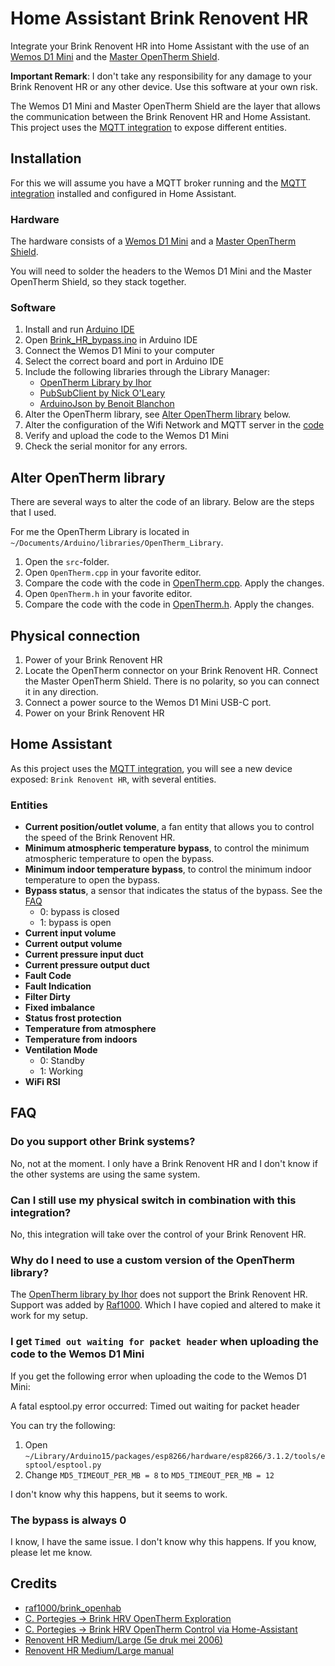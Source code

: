 # Home Assistant Brink Renovent HR

Integrate your Brink Renovent HR into Home Assistant with the use of an
[Wemos D1 Mini](https://www.wemos.cc/en/latest/d1/d1_mini.html) and the
[Master OpenTherm Shield](https://diyless.com/product/master-opentherm-shield).

__Important Remark__: I don't take any responsibility for any damage to your
Brink Renovent HR or any other device. Use this software at your own risk.

The Wemos D1 Mini and Master OpenTherm Shield are the layer that allows the
communication between the Brink Renovent HR and Home Assistant. This project
uses the [MQTT integration](https://www.home-assistant.io/integrations/mqtt/)
to expose different entities.

## Installation

For this we will assume you have a MQTT broker running and the
[MQTT integration](https://www.home-assistant.io/integrations/mqtt/)
installed and configured in Home Assistant.

### Hardware

The hardware consists of a [Wemos D1 Mini](https://www.wemos.cc/en/latest/d1/d1_mini.html)
and a [Master OpenTherm Shield](https://diyless.com/product/master-opentherm-shield).

You will need to solder the headers to the Wemos D1 Mini and the Master
OpenTherm Shield, so they stack together.

### Software

1. Install and
   run [Arduino IDE](https://support.arduino.cc/hc/en-us/articles/360019833020-Download-and-install-Arduino-IDE)
2. Open [Brink_HR_bypass.ino](brink_renovent_hr_with_bypass/brink_renovent_hr.ino)
   in Arduino IDE
3. Connect the Wemos D1 Mini to your computer
4. Select the correct board and port in Arduino IDE
5. Include the following libraries through the Library Manager:
    * [OpenTherm Library by Ihor](https://github.com/ihormelnyk/opentherm_library)
    * [PubSubClient by Nick O'Leary](https://pubsubclient.knolleary.net)
    * [ArduinoJson by Benoit Blanchon](https://arduinojson.org)
6. Alter the OpenTherm library, see [Alter OpenTherm library](#alter-opentherm-library) below.
7. Alter the configuration of the Wifi Network and MQTT server in
   the [code](./brink_renovent_hr_with_bypass/brink_renovent_hr_with_bypass.ino#L8)
8. Verify and upload the code to the Wemos D1 Mini
9. Check the serial monitor for any errors.

## Alter OpenTherm library

There are several ways to alter the code of an library. Below are the steps
that I used.

For me the OpenTherm Library is located in `~/Documents/Arduino/libraries/OpenTherm_Library`.

1. Open the `src`-folder.
2. Open `OpenTherm.cpp` in your favorite editor.
3. Compare the code with the code in [OpenTherm.cpp](opentherm_library/OpenTherm.cpp). Apply the changes.
4. Open `OpenTherm.h` in your favorite editor.
5. Compare the code with the code in [OpenTherm.h](opentherm_library/OpenTherm.h). Apply the changes.

## Physical connection

1. Power of your Brink Renovent HR
2. Locate the OpenTherm connector on your Brink Renovent HR. Connect the Master
   OpenTherm Shield. There is no polarity, so you can connect it in any direction.
3. Connect a power source to the Wemos D1 Mini USB-C port.
4. Power on your Brink Renovent HR

## Home Assistant

As this project uses the [MQTT integration](https://www.home-assistant.io/integrations/mqtt/),
you will see a new device exposed: `Brink Renovent HR`, with several entities.

### Entities

* **Current position/outlet volume**, a fan entity that allows you to control
  the speed of the Brink Renovent HR.
* **Minimum atmospheric temperature bypass**, to control the minimum atmospheric
  temperature to open the bypass.
* **Minimum indoor temperature bypass**, to control the minimum indoor
  temperature to open the bypass.
* **Bypass status**, a sensor that indicates the status of the bypass. See the [FAQ](#the-bypass-is-always-0)
    * 0: bypass is closed
    * 1: bypass is open
* **Current input volume**
* **Current output volume**
* **Current pressure input duct**
* **Current pressure output duct**
* **Fault Code**
* **Fault Indication**
* **Filter Dirty**
* **Fixed imbalance**
* **Status frost protection**
* **Temperature from atmosphere**
* **Temperature from indoors**
* **Ventilation Mode**
    * 0: Standby
    * 1: Working
* **WiFi RSI**

## FAQ

### Do you support other Brink systems?

No, not at the moment. I only have a Brink Renovent HR and I don't know if the other systems are using the same system.

### Can I still use my physical switch in combination with this integration?

No, this integration will take over the control of your Brink Renovent HR.

### Why do I need to use a custom version of the OpenTherm library?

The [OpenTherm library by Ihor](https://github.com/ihormelnyk/opentherm_library)
does not support the Brink Renovent HR. Support was added by [Raf1000](https://github.com/raf1000/brink_openhab).
Which I have copied and altered to make it work for my setup.

### I get `Timed out waiting for packet header` when uploading the code to the Wemos D1 Mini

If you get the following error when uploading the code to the Wemos D1 Mini:

A fatal esptool.py error occurred: Timed out waiting for packet header

You can try the following:

1. Open `~/Library/Arduino15/packages/esp8266/hardware/esp8266/3.1.2/tools/esptool/esptool.py`
2. Change `MD5_TIMEOUT_PER_MB = 8` to `MD5_TIMEOUT_PER_MB = 12`

I don't know why this happens, but it seems to work.

### The bypass is always 0

I know, I have the same issue. I don't know why this happens. If you know, please let me know.

## Credits

* [raf1000/brink_openhab](https://github.com/raf1000/brink_openhab)
* [C. Portegies → Brink HRV OpenTherm Exploration](https://portegi.es/blog/opentherm-wtw-1)
* [C. Portegies → Brink HRV OpenTherm Control via Home-Assistant](https://portegi.es/blog/opentherm-wtw-2)
* [Renovent HR Medium/Large (5e druk mei 2006)](https://www.brinkclimatesystems.nl/documenten/renovent-medium-large-wellington-611175.pdf)
* [Renovent HR Medium/Large manual](https://www.ventilationsupplies.ie/uploadedfiles/BCSI-EN002-Renovent%20medium-large-installation-manual.pdf)